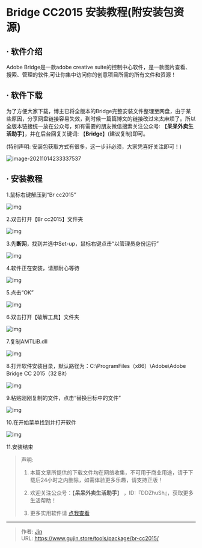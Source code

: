 # Bridge CC2015 安装教程(附安装包资源)


## · 软件介绍
Adobe Bridge是一款adobe creative suite的控制中心软件，是一款图片查看、搜索、管理的软件,可让你集中访问你的创意项目所需的所有文件和资源！

## · 软件下载
为了方便大家下载，博主已将全版本的Bridge完整安装文件整理至网盘，由于某些原因，分享网盘链接容易失效，到时候一篇篇博文的链接改过来太麻烦了。所以全版本链接统一放在公众号，如有需要的朋友微信搜索关注公众号: 【**呆呆外卖生活助手**】，并在后台回复关键词: 【**Bridge**】(建议复制)即可。

(特别声明: 安装包获取方式有很多，这一步非必须，大家凭喜好关注即可！)

![image-20211014233337537](https://img.gujin.store/img/image-20211014233337537.png)

## · 安装教程

1.鼠标右键解压到“Br cc2015”

![img](https://img.gujin.store/img/v2-b6650b62b88f9b2e48cc74e729dbe238_720w.png)

2.双击打开【Br cc2015】文件夹

![img](https://img.gujin.store/img/v2-1ed3276037cc69382f3f95b29ee7030f_720w.png)



3.先**断网**，找到并选中Set-up，鼠标右键点击“以管理员身份运行”

![img](https://img.gujin.store/img/v2-731e4db33bf38f7ef31f6cf106b270a7_720w.png)



4.软件正在安装，请那耐心等待

![img](https://img.gujin.store/img/v2-570bb2c6124c2b4848e9462d37b532a9_720w.png)



5.点击“OK”

![img](https://img.gujin.store/img/v2-f6facd0c1ad4d79f6977553eab430661_720w.png)



6.双击打开【破解工具】文件夹

![img](https://img.gujin.store/img/v2-35a43ea7e1c971acef8a312fd1d38c5f_720w.png)

7.复制AMTLiB.dll

![img](https://img.gujin.store/img/v2-ccf73999e30320b6796855028523306c_720w.png)

8.打开软件安装目录，默认路径为：C:\ProgramFiles（x86）\Adobe\Adobe Bridge CC 2015（32 Bit）

![img](https://img.gujin.store/img/v2-0d233ee462b5067dec12194b6a08c3ff_720w.png)

9.粘贴刚刚复制的文件，点击“替换目标中的文件”

![img](https://img.gujin.store/img/v2-e7985b5dd389516d299f38c441d08516_720w.png)

10.在开始菜单找到并打开软件

![img](https://img.gujin.store/img/v2-2fa048ae248815c6d9f90587869bbcf5_720w.png)

11.安装结束




> 声明: 
>
> 1. 本篇文章所提供的下载文件均在网络收集，不可用于商业用途，请于下载后24小时之内删除，如需体验更多乐趣，请支持正版！
>
> 2. 欢迎关注公众号：【**呆呆外卖生活助手**】 ，ID:『DDZhuSh』，获取更多生活帮助！
>
> 3. 更多实用软件请  [点我查看](/tools)


---

> 作者: [Jin](https://img.gujin.store/img/favicon.ico)  
> URL: https://www.gujin.store/tools/package/br-cc2015/  

